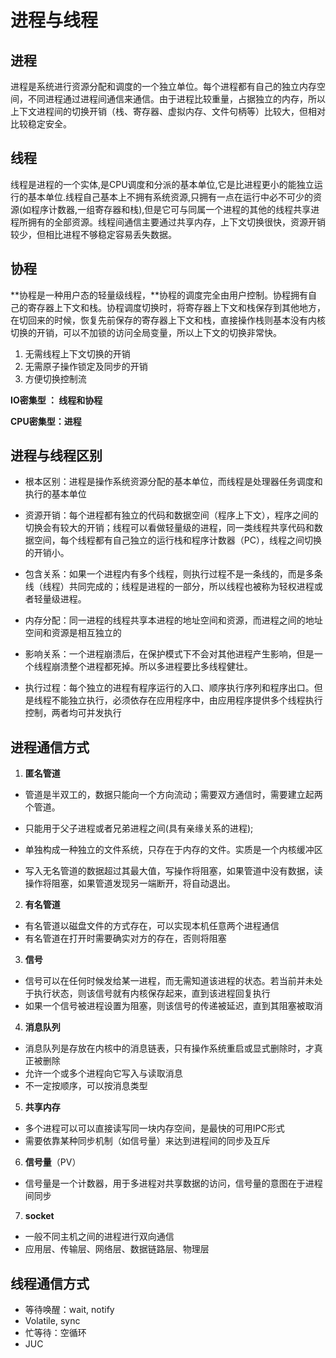 # 进程与线程

## 进程

进程是系统进行资源分配和调度的一个独立单位。每个进程都有自己的独立内存空间，不同进程通过进程间通信来通信。由于进程比较重量，占据独立的内存，所以上下文进程间的切换开销（栈、寄存器、虚拟内存、文件句柄等）比较大，但相对比较稳定安全。

## 线程

线程是进程的一个实体,是CPU调度和分派的基本单位,它是比进程更小的能独立运行的基本单位.线程自己基本上不拥有系统资源,只拥有一点在运行中必不可少的资源(如程序计数器,一组寄存器和栈),但是它可与同属一个进程的其他的线程共享进程所拥有的全部资源。线程间通信主要通过共享内存，上下文切换很快，资源开销较少，但相比进程不够稳定容易丢失数据。

## 协程

**协程是一种用户态的轻量级线程，**协程的调度完全由用户控制。协程拥有自己的寄存器上下文和栈。协程调度切换时，将寄存器上下文和栈保存到其他地方，在切回来的时候，恢复先前保存的寄存器上下文和栈，直接操作栈则基本没有内核切换的开销，可以不加锁的访问全局变量，所以上下文的切换非常快。

1. 无需线程上下文切换的开销
2. 无需原子操作锁定及同步的开销
3. 方便切换控制流

**IO密集型 ： 线程和协程**

**CPU密集型：进程**



## 进程与线程区别

- 根本区别：进程是操作系统资源分配的基本单位，而线程是处理器任务调度和执行的基本单位

- 资源开销：每个进程都有独立的代码和数据空间（程序上下文），程序之间的切换会有较大的开销；线程可以看做轻量级的进程，同一类线程共享代码和数据空间，每个线程都有自己独立的运行栈和程序计数器（PC），线程之间切换的开销小。

- 包含关系：如果一个进程内有多个线程，则执行过程不是一条线的，而是多条线（线程）共同完成的；线程是进程的一部分，所以线程也被称为轻权进程或者轻量级进程。

- 内存分配：同一进程的线程共享本进程的地址空间和资源，而进程之间的地址空间和资源是相互独立的

- 影响关系：一个进程崩溃后，在保护模式下不会对其他进程产生影响，但是一个线程崩溃整个进程都死掉。所以多进程要比多线程健壮。

- 执行过程：每个独立的进程有程序运行的入口、顺序执行序列和程序出口。但是线程不能独立执行，必须依存在应用程序中，由应用程序提供多个线程执行控制，两者均可并发执行



## 进程通信方式

1. **匿名管道**

- 管道是半双工的，数据只能向一个方向流动；需要双方通信时，需要建立起两个管道。

- 只能用于父子进程或者兄弟进程之间(具有亲缘关系的进程);

- 单独构成一种独立的文件系统，只存在于内存的文件。实质是一个内核缓冲区
- 写入无名管道的数据超过其最大值，写操作将阻塞，如果管道中没有数据，读操作将阻塞，如果管道发现另一端断开，将自动退出。

2. **有名管道**

- 有名管道以磁盘文件的方式存在，可以实现本机任意两个进程通信
- 有名管道在打开时需要确实对方的存在，否则将阻塞

3. **信号**

- 信号可以在任何时候发给某一进程，而无需知道该进程的状态。若当前并未处于执行状态，则该信号就有内核保存起来，直到该进程回复执行
- 如果一个信号被进程设置为阻塞，则该信号的传递被延迟，直到其阻塞被取消

4. **消息队列**

- 消息队列是存放在内核中的消息链表，只有操作系统重启或显式删除时，才真正被删除
- 允许一个或多个进程向它写入与读取消息
- 不一定按顺序，可以按消息类型

5. **共享内存**

- 多个进程可以可以直接读写同一块内存空间，是最快的可用IPC形式
- 需要依靠某种同步机制（如信号量）来达到进程间的同步及互斥

6. **信号量**（PV）

- 信号量是一个计数器，用于多进程对共享数据的访问，信号量的意图在于进程间同步

7. **socket**

- 一般不同主机之间的进程进行双向通信
- 应用层、传输层、网络层、数据链路层、物理层



## 线程通信方式

- 等待唤醒：wait, notify
- Volatile, sync
- 忙等待：空循环
- JUC

